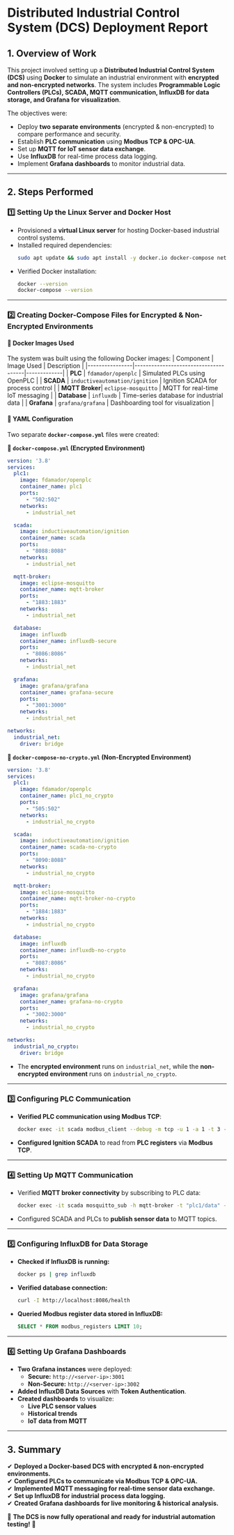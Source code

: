 # **Distributed Industrial Control System (DCS) Deployment Report**

## **1. Overview of Work**
This project involved setting up a **Distributed Industrial Control System (DCS)** using **Docker** to simulate an industrial environment with **encrypted and non-encrypted networks**. The system includes **Programmable Logic Controllers (PLCs), SCADA, MQTT communication, InfluxDB for data storage, and Grafana for visualization**.

The objectives were:
- Deploy **two separate environments** (encrypted & non-encrypted) to compare performance and security.
- Establish **PLC communication** using **Modbus TCP & OPC-UA**.
- Set up **MQTT for IoT sensor data exchange**.
- Use **InfluxDB** for real-time process data logging.
- Implement **Grafana dashboards** to monitor industrial data.

---

## **2. Steps Performed**

### **1️⃣ Setting Up the Linux Server and Docker Host**
- Provisioned a **virtual Linux server** for hosting Docker-based industrial control systems.
- Installed required dependencies:
  ```bash
  sudo apt update && sudo apt install -y docker.io docker-compose net-tools
  ```
- Verified Docker installation:
  ```bash
  docker --version
  docker-compose --version
  ```

---

### **2️⃣ Creating Docker-Compose Files for Encrypted & Non-Encrypted Environments**
#### **📌 Docker Images Used**
The system was built using the following Docker images:
| Component       | Image Used                           | Description |
|----------------|--------------------------------------|-------------|
| **PLC**        | `fdamador/openplc`                  | Simulated PLCs using OpenPLC |
| **SCADA**      | `inductiveautomation/ignition`      | Ignition SCADA for process control |
| **MQTT Broker**| `eclipse-mosquitto`                 | MQTT for real-time IoT messaging |
| **Database**   | `influxdb`                          | Time-series database for industrial data |
| **Grafana**    | `grafana/grafana`                   | Dashboarding tool for visualization |

#### **📌 YAML Configuration**
Two separate **`docker-compose.yml`** files were created:

**🔹 `docker-compose.yml` (Encrypted Environment)**
```yaml
version: '3.8'
services:
  plc1:
    image: fdamador/openplc
    container_name: plc1
    ports:
      - "502:502"
    networks:
      - industrial_net

  scada:
    image: inductiveautomation/ignition
    container_name: scada
    ports:
      - "8088:8088"
    networks:
      - industrial_net

  mqtt-broker:
    image: eclipse-mosquitto
    container_name: mqtt-broker
    ports:
      - "1883:1883"
    networks:
      - industrial_net

  database:
    image: influxdb
    container_name: influxdb-secure
    ports:
      - "8086:8086"
    networks:
      - industrial_net

  grafana:
    image: grafana/grafana
    container_name: grafana-secure
    ports:
      - "3001:3000"
    networks:
      - industrial_net

networks:
  industrial_net:
    driver: bridge
```

**🔹 `docker-compose-no-crypto.yml` (Non-Encrypted Environment)**
```yaml
version: '3.8'
services:
  plc1:
    image: fdamador/openplc
    container_name: plc1_no_crypto
    ports:
      - "505:502"
    networks:
      - industrial_no_crypto

  scada:
    image: inductiveautomation/ignition
    container_name: scada-no-crypto
    ports:
      - "8090:8088"
    networks:
      - industrial_no_crypto

  mqtt-broker:
    image: eclipse-mosquitto
    container_name: mqtt-broker-no-crypto
    ports:
      - "1884:1883"
    networks:
      - industrial_no_crypto

  database:
    image: influxdb
    container_name: influxdb-no-crypto
    ports:
      - "8087:8086"
    networks:
      - industrial_no_crypto

  grafana:
    image: grafana/grafana
    container_name: grafana-no-crypto
    ports:
      - "3002:3000"
    networks:
      - industrial_no_crypto

networks:
  industrial_no_crypto:
    driver: bridge
```

- The **encrypted environment** runs on `industrial_net`, while the **non-encrypted environment** runs on `industrial_no_crypto`.

---

### **3️⃣ Configuring PLC Communication**
- **Verified PLC communication using Modbus TCP**:
  ```bash
  docker exec -it scada modbus_client --debug -m tcp -u 1 -a 1 -t 3 -r 0 plc1:502
  ```
- **Configured Ignition SCADA** to read from **PLC registers** via **Modbus TCP**.

---

### **4️⃣ Setting Up MQTT Communication**
- Verified **MQTT broker connectivity** by subscribing to PLC data:
  ```bash
  docker exec -it scada mosquitto_sub -h mqtt-broker -t "plc1/data" -v
  ```
- Configured SCADA and PLCs to **publish sensor data** to MQTT topics.

---

### **5️⃣ Configuring InfluxDB for Data Storage**
- **Checked if InfluxDB is running:**
  ```bash
  docker ps | grep influxdb
  ```
- **Verified database connection:**
  ```bash
  curl -I http://localhost:8086/health
  ```
- **Queried Modbus register data stored in InfluxDB:**
  ```sql
  SELECT * FROM modbus_registers LIMIT 10;
  ```

---

### **6️⃣ Setting Up Grafana Dashboards**
- **Two Grafana instances** were deployed:
  - **Secure:** `http://<server-ip>:3001`
  - **Non-Secure:** `http://<server-ip>:3002`
- **Added InfluxDB Data Sources** with **Token Authentication**.
- **Created dashboards** to visualize:
  - **Live PLC sensor values**
  - **Historical trends**
  - **IoT data from MQTT**

---

## **3. Summary**
✔ **Deployed a Docker-based DCS with encrypted & non-encrypted environments.**  
✔ **Configured PLCs to communicate via Modbus TCP & OPC-UA.**  
✔ **Implemented MQTT messaging for real-time sensor data exchange.**  
✔ **Set up InfluxDB for industrial process data logging.**  
✔ **Created Grafana dashboards for live monitoring & historical analysis.**  

🎉 **The DCS is now fully operational and ready for industrial automation testing!** 🚀  
